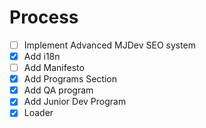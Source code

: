 # Process

- [ ] Implement Advanced MJDev SEO system
- [x] Add i18n
- [ ] Add Manifesto
- [x] Add Programs Section
- [x] Add QA program
- [x] Add Junior Dev Program
- [x] Loader
